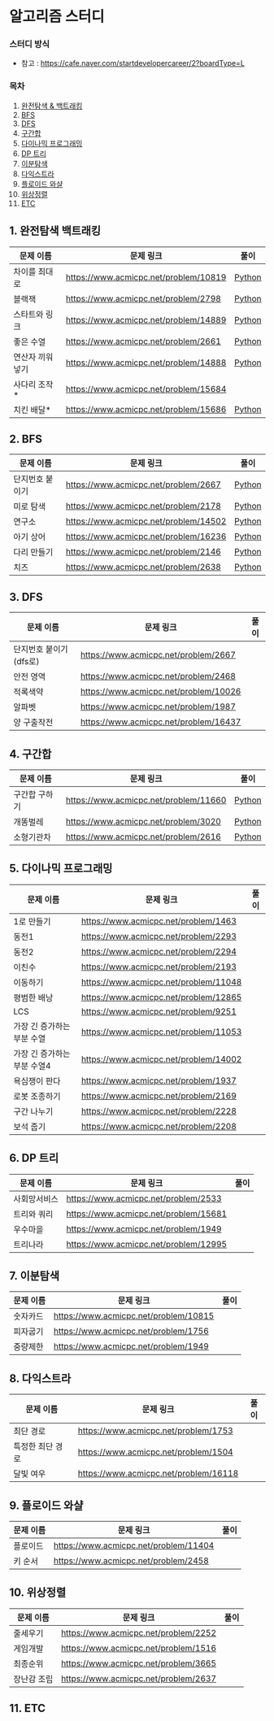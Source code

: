 # 알고리즘 스터디

### 스터디 방식

- 참고 : https://cafe.naver.com/startdevelopercareer/2?boardType=L



### 목차
1. [완전탐색 & 백트래킹](#1-완전탐색-백트래킹)
2. [BFS](#2-bfs)
3. [DFS](#3-dfs)
4. [구간합](#4-구간합)
5. [다이나믹 프로그래밍](#5-다이나믹-프로그래밍)
6. [DP 트리](#6-dp-트리)
7. [이분탐색](#7-이분탐색)
8. [다익스트라](#8-다익스트라)
9. [플로이드 와샬](#9-플로이드-와샬)
10. [위상정렬](#10-위상정렬)
11. [ETC](#11-etc)


## 1. 완전탐색 백트래킹

| 문제 이름 | 문제 링크 |  풀이 |
| --- | --- |  --- |
| 차이를 최대로 | https://www.acmicpc.net/problem/10819  | [Python](sooyoungh/BruteForce/차이를최대로.py) |
| 블랙잭 | https://www.acmicpc.net/problem/2798 |   [Python](sooyoungh/BruteForce/블랙잭.py) |
| 스타트와 링크 | https://www.acmicpc.net/problem/14889   | [Python](sooyoungh/BruteForce/스타트와링크.py) |
| 좋은 수열 | https://www.acmicpc.net/problem/2661   | [Python](sooyoungh/BruteForce/좋은수열.py) |
| 연산자 끼워넣기 | https://www.acmicpc.net/problem/14888  | [Python](sooyoungh/BruteForce/연산자끼워넣기.py) |
| 사다리 조작* | https://www.acmicpc.net/problem/15684 |   |
| 치킨 배달* | https://www.acmicpc.net/problem/15686   | [Python](sooyoungh/BruteForce/치킨배달.py) |


## 2. BFS

| 문제 이름 | 문제 링크  | 풀이 |
| --- | --- | --- |
| 단지번호 붙이기 | https://www.acmicpc.net/problem/2667   | [Python](sooyoungh/BFS/단지번호붙이기.py) |
| 미로 탐색 | https://www.acmicpc.net/problem/2178   | [Python](sooyoungh/BFS/미로탈출.py) |
| 연구소 | https://www.acmicpc.net/problem/14502   | [Python](sooyoungh/BFS/연구소.py) |
| 아기 상어 | https://www.acmicpc.net/problem/16236   | [Python](sooyoungh/BFS/아기상어.py) |
| 다리 만들기 | https://www.acmicpc.net/problem/2146   | [Python](sooyoungh/BFS/다리만들기.py) |
| 치즈 | https://www.acmicpc.net/problem/2638   | [Python](sooyoungh/BFS/치즈.py) |

## 3. DFS

| 문제 이름 | 문제 링크 | 풀이 |
| --- | --- |  --- |
| 단지번호 붙이기 (dfs로) | https://www.acmicpc.net/problem/2667   |  |
| 안전 영역 | https://www.acmicpc.net/problem/2468   |  |
| 적록색약 | https://www.acmicpc.net/problem/10026   |  |
| 알파벳 | https://www.acmicpc.net/problem/1987   |  |
| 양 구출작전 | https://www.acmicpc.net/problem/16437   |  |

## 4. 구간합

| 문제 이름 | 문제 링크 | 풀이 |
| --- | --- | --- |
| 구간합 구하기 | https://www.acmicpc.net/problem/11660   | [Python](sooyoungh/CumulativeSum/구간합구하기5.py) |
| 개똥벌레 | https://www.acmicpc.net/problem/3020   | [Python](sooyoungh/CumulativeSum/개똥벌레.py) |
| 소형기관차 | https://www.acmicpc.net/problem/2616   | [Python](sooyoungh/CumulativeSum/소형기관차.py)  |

## 5. 다이나믹 프로그래밍

| 문제 이름 | 문제 링크 | 풀이 |
| --- | --- | --- |
| 1로 만들기 | https://www.acmicpc.net/problem/1463   |  |
| 동전1 | https://www.acmicpc.net/problem/2293   |  |
| 동전2 | https://www.acmicpc.net/problem/2294   |  |
| 이친수 | https://www.acmicpc.net/problem/2193   |  |
| 이동하기 | https://www.acmicpc.net/problem/11048 |  |  
| 평범한 배낭 | https://www.acmicpc.net/problem/12865 |  |  
| LCS | https://www.acmicpc.net/problem/9251 |  |  
| 가장 긴 증가하는 부분 수열 | https://www.acmicpc.net/problem/11053 |  |  
| 가장 긴 증가하는 부분 수열4 | https://www.acmicpc.net/problem/14002 |  |  
| 욕심쟁이 판다 | https://www.acmicpc.net/problem/1937 |  |  
| 로봇 조종하기 | https://www.acmicpc.net/problem/2169 |  |  
| 구간 나누기 | https://www.acmicpc.net/problem/2228 |  |  
| 보석 줍기 | https://www.acmicpc.net/problem/2208 |  |  

## 6. DP 트리


| 문제 이름 | 문제 링크 |풀이 |
| --- | --- | ---  |
| 사회망서비스 | https://www.acmicpc.net/problem/2533 |  |  
| 트리와 쿼리 | https://www.acmicpc.net/problem/15681 |  |  
| 우수마을 | https://www.acmicpc.net/problem/1949 |  |  
| 트리나라 | https://www.acmicpc.net/problem/12995 |  |  


## 7. 이분탐색

| 문제 이름 | 문제 링크 | 풀이 |
| --- | --- |  --- |
| 숫자카드 | https://www.acmicpc.net/problem/10815 |  |  
| 피자굽기 | https://www.acmicpc.net/problem/1756 |  |  
| 중량제한 | https://www.acmicpc.net/problem/1949 |  |  

## 8. 다익스트라

| 문제 이름 | 문제 링크 | 풀이 |
| --- | --- | --- |
| 최단 경로 | https://www.acmicpc.net/problem/1753 |  |  
| 특정한 최단 경로 | https://www.acmicpc.net/problem/1504 |  |  
| 달빛 여우 | https://www.acmicpc.net/problem/16118 |  |  


## 9. 플로이드 와샬

| 문제 이름 | 문제 링크 | 풀이 |
| --- | --- | --- |
| 플로이드 | https://www.acmicpc.net/problem/11404 |  |  
| 키 순서 | https://www.acmicpc.net/problem/2458 |  |  


## 10. 위상정렬

| 문제 이름 | 문제 링크 | 풀이 |
| --- | --- | --- | 
| 줄세우기 | https://www.acmicpc.net/problem/2252 |  |  
| 게임개발 | https://www.acmicpc.net/problem/1516 |  |  
| 최종순위 | https://www.acmicpc.net/problem/3665 |  |  
| 장난감 조립 | https://www.acmicpc.net/problem/2637 |  |  

## 11. ETC
